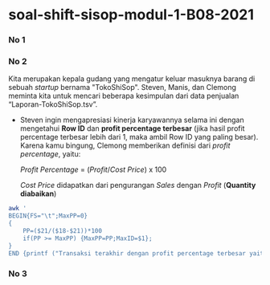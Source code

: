 # soal-shift-sisop-modul-1-B08-2021
 
### No 1


### No 2

Kita merupakan kepala gudang yang mengatur keluar masuknya barang di sebuah _startup_ bernama "TokoShiSop". Steven, Manis, dan Clemong meminta kita untuk mencari beberapa kesimpulan dari data penjualan “Laporan-TokoShiSop.tsv”.

* Steven ingin mengapresiasi kinerja karyawannya selama ini dengan mengetahui **Row ID** dan **profit percentage terbesar** (jika hasil profit percentage terbesar lebih dari 1, maka ambil Row ID yang paling besar). Karena kamu bingung, Clemong memberikan definisi dari _profit percentage_, yaitu:

    _Profit Percentage_ = (_Profit_/_Cost Price_) x 100

    _Cost Price_ didapatkan dari pengurangan _Sales_ dengan _Profit_ (**Quantity diabaikan**) 

```bash
awk '
BEGIN{FS="\t";MaxPP=0}
{
    PP=($21/($18-$21))*100
    if(PP >= MaxPP) {MaxPP=PP;MaxID=$1};
}
END {printf ("Transaksi terakhir dengan profit percentage terbesar yaitu %d dengan persentase %d%%.\n",MaxID,MaxPP)}' Laporan-TokoShiSop.tsv > hasil.tx
```

### No 3
